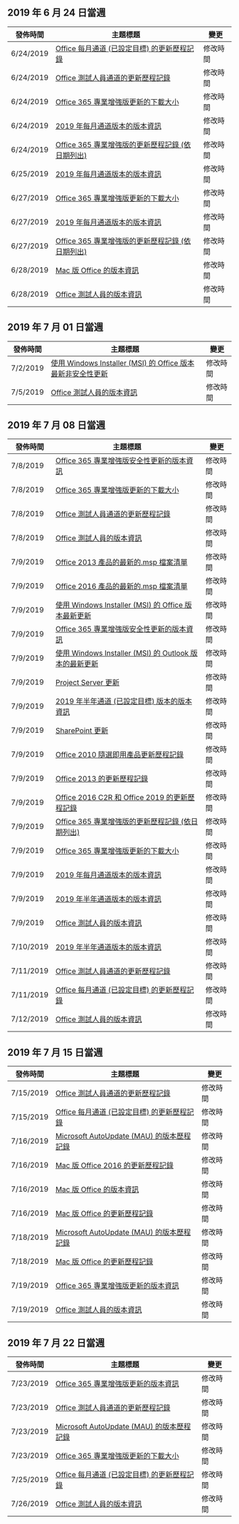 <!-- This file is generated automatically each week. Changes made to this file will be overwritten.-->




## <a name="week-of-june-24-2019"></a>2019 年 6 月 24 日當週


| 發佈時間 |主題標題 | 變更 |
|------|------------|--------|
| 6/24/2019 | [Office 每月通道 (已設定目標) 的更新歷程記錄](/OfficeUpdates/update-history-monthly-channel-targeted) | 修改時間 |
| 6/24/2019 | [Office 測試人員通道的更新歷程記錄](/OfficeUpdates/update-history-office-insider) | 修改時間 |
| 6/24/2019 | [Office 365 專業增強版更新的下載大小](/OfficeUpdates/download-sizes-office365-proplus-updates) | 修改時間 |
| 6/24/2019 | [2019 年每月通道版本的版本資訊](/OfficeUpdates/monthly-channel-2019) | 修改時間 |
| 6/24/2019 | [Office 365 專業增強版的更新歷程記錄 (依日期列出)](/OfficeUpdates/update-history-office365-proplus-by-date) | 修改時間 |
| 6/25/2019 | [2019 年每月通道版本的版本資訊](/OfficeUpdates/monthly-channel-2019) | 修改時間 |
| 6/27/2019 | [Office 365 專業增強版更新的下載大小](/OfficeUpdates/download-sizes-office365-proplus-updates) | 修改時間 |
| 6/27/2019 | [2019 年每月通道版本的版本資訊](/OfficeUpdates/monthly-channel-2019) | 修改時間 |
| 6/27/2019 | [Office 365 專業增強版的更新歷程記錄 (依日期列出)](/OfficeUpdates/update-history-office365-proplus-by-date) | 修改時間 |
| 6/28/2019 | [Mac 版 Office 的版本資訊](/OfficeUpdates/release-notes-office-for-mac) | 修改時間 |
| 6/28/2019 | [Office 測試人員的版本資訊](/OfficeUpdates/release-notes-office-insider) | 修改時間 |


## <a name="week-of-july-01-2019"></a>2019 年 7 月 01 日當週


| 發佈時間 |主題標題 | 變更 |
|------|------------|--------|
| 7/2/2019 | [使用 Windows Installer (MSI) 的 Office 版本最新非安全性更新](/OfficeUpdates/office-msi-non-security-updates) | 修改時間 |
| 7/5/2019 | [Office 測試人員的版本資訊](/OfficeUpdates/release-notes-office-insider) | 修改時間 |


## <a name="week-of-july-08-2019"></a>2019 年 7 月 08 日當週


| 發佈時間 |主題標題 | 變更 |
|------|------------|--------|
| 7/8/2019 | [Office 365 專業增強版安全性更新的版本資訊](/OfficeUpdates/office365-proplus-security-updates) | 修改時間 |
| 7/8/2019 | [Office 365 專業增強版更新的下載大小](/OfficeUpdates/download-sizes-office365-proplus-updates) | 修改時間 |
| 7/8/2019 | [Office 測試人員通道的更新歷程記錄](/OfficeUpdates/update-history-office-insider) | 修改時間 |
| 7/8/2019 | [Office 測試人員的版本資訊](/OfficeUpdates/release-notes-office-insider) | 修改時間 |
| 7/9/2019 | [Office 2013 產品的最新的.msp 檔案清單](/OfficeUpdates/msp-files-office-2013) | 修改時間 |
| 7/9/2019 | [Office 2016 產品的最新的.msp 檔案清單](/OfficeUpdates/msp-files-office-2016) | 修改時間 |
| 7/9/2019 | [使用 Windows Installer (MSI) 的 Office 版本最新更新](/OfficeUpdates/office-updates-msi) | 修改時間 |
| 7/9/2019 | [Office 365 專業增強版安全性更新的版本資訊](/OfficeUpdates/office365-proplus-security-updates) | 修改時間 |
| 7/9/2019 | [使用 Windows Installer (MSI) 的 Outlook 版本的最新更新](/OfficeUpdates/outlook-updates-msi) | 修改時間 |
| 7/9/2019 | [Project Server 更新](/OfficeUpdates/project-server-updates) | 修改時間 |
| 7/9/2019 | [2019 年半年通道 (已設定目標) 版本的版本資訊](/OfficeUpdates/semi-annual-channel-targeted-2019) | 修改時間 |
| 7/9/2019 | [SharePoint 更新](/OfficeUpdates/sharepoint-updates) | 修改時間 |
| 7/9/2019 | [Office 2010 隨選即用產品更新歷程記錄](/OfficeUpdates/update-history-office-2010-click-to-run) | 修改時間 |
| 7/9/2019 | [Office 2013 的更新歷程記錄](/OfficeUpdates/update-history-office-2013) | 修改時間 |
| 7/9/2019 | [Office 2016 C2R 和 Office 2019 的更新歷程記錄](/OfficeUpdates/update-history-office-2019) | 修改時間 |
| 7/9/2019 | [Office 365 專業增強版的更新歷程記錄 (依日期列出)](/OfficeUpdates/update-history-office365-proplus-by-date) | 修改時間 |
| 7/9/2019 | [Office 365 專業增強版更新的下載大小](/OfficeUpdates/download-sizes-office365-proplus-updates) | 修改時間 |
| 7/9/2019 | [2019 年每月通道版本的版本資訊](/OfficeUpdates/monthly-channel-2019) | 修改時間 |
| 7/9/2019 | [2019 年半年通道版本的版本資訊](/OfficeUpdates/semi-annual-channel-2019) | 修改時間 |
| 7/9/2019 | [Office 測試人員的版本資訊](/OfficeUpdates/release-notes-office-insider) | 修改時間 |
| 7/10/2019 | [2019 年半年通道版本的版本資訊](/OfficeUpdates/semi-annual-channel-2019) | 修改時間 |
| 7/11/2019 | [Office 測試人員通道的更新歷程記錄](/OfficeUpdates/update-history-office-insider) | 修改時間 |
| 7/11/2019 | [Office 每月通道 (已設定目標) 的更新歷程記錄](/OfficeUpdates/update-history-monthly-channel-targeted) | 修改時間 |
| 7/12/2019 | [Office 測試人員的版本資訊](/OfficeUpdates/release-notes-office-insider) | 修改時間 |


## <a name="week-of-july-15-2019"></a>2019 年 7 月 15 日當週


| 發佈時間 |主題標題 | 變更 |
|------|------------|--------|
| 7/15/2019 | [Office 測試人員通道的更新歷程記錄](/OfficeUpdates/update-history-office-insider) | 修改時間 |
| 7/15/2019 | [Office 每月通道 (已設定目標) 的更新歷程記錄](/OfficeUpdates/update-history-monthly-channel-targeted) | 修改時間 |
| 7/16/2019 | [Microsoft AutoUpdate (MAU) 的版本歷程記錄](/OfficeUpdates/release-history-microsoft-autoupdate) | 修改時間 |
| 7/16/2019 | [Mac 版 Office 2016 的更新歷程記錄](/OfficeUpdates/release-notes-office-2016-mac) | 修改時間 |
| 7/16/2019 | [Mac 版 Office 的版本資訊](/OfficeUpdates/release-notes-office-for-mac) | 修改時間 |
| 7/16/2019 | [Mac 版 Office 的更新歷程記錄](/OfficeUpdates/update-history-office-for-mac) | 修改時間 |
| 7/18/2019 | [Microsoft AutoUpdate (MAU) 的版本歷程記錄](/OfficeUpdates/release-history-microsoft-autoupdate) | 修改時間 |
| 7/18/2019 | [Mac 版 Office 的更新歷程記錄](/OfficeUpdates/update-history-office-for-mac) | 修改時間 |
| 7/19/2019 | [Office 365 專業增強版更新的版本資訊](/OfficeUpdates/release-notes-office365-proplus) | 修改時間 |
| 7/19/2019 | [Office 測試人員的版本資訊](/OfficeUpdates/release-notes-office-insider) | 修改時間 |


## <a name="week-of-july-22-2019"></a>2019 年 7 月 22 日當週


| 發佈時間 |主題標題 | 變更 |
|------|------------|--------|
| 7/23/2019 | [Office 365 專業增強版更新的版本資訊](/OfficeUpdates/release-notes-office365-proplus) | 修改時間 |
| 7/23/2019 | [Office 測試人員通道的更新歷程記錄](/OfficeUpdates/update-history-office-insider) | 修改時間 |
| 7/23/2019 | [Microsoft AutoUpdate (MAU) 的版本歷程記錄](/OfficeUpdates/release-history-microsoft-autoupdate) | 修改時間 |
| 7/23/2019 | [Office 365 專業增強版更新的下載大小](/OfficeUpdates/download-sizes-office365-proplus-updates) | 修改時間 |
| 7/25/2019 | [Office 每月通道 (已設定目標) 的更新歷程記錄](/OfficeUpdates/update-history-monthly-channel-targeted) | 修改時間 |
| 7/26/2019 | [Office 測試人員的版本資訊](/OfficeUpdates/release-notes-office-insider) | 修改時間 |
